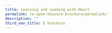 ```yaml
---
title: Learning and Leading with Heart
permalink: /e-open-house/e-brochure/permalink/
description: ""
third_nav_title: E brochure
---
```

